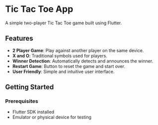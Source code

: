 # Tic Tac Toe App

A simple two-player Tic Tac Toe game built using Flutter.

## Features

- **2 Player Game**: Play against another player on the same device.
- **X and O**: Traditional symbols used for players.
- **Winner Detection**: Automatically detects and announces the winner.
- **Restart Game**: Button to reset the game and start over.
- **User Friendly**: Simple and intuitive user interface.


## Getting Started

### Prerequisites

- Flutter SDK installed
- Emulator or physical device for testing

